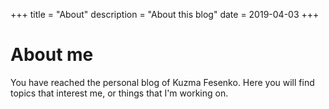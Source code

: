 +++
title = "About"
description = "About this blog"
date = 2019-04-03
+++

# About me

You have reached the personal blog of Kuzma Fesenko. Here you will find topics that interest me, or things that I'm working on.